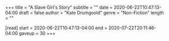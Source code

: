 +++
title = "A Slave Girl's Story"
subtitle = ""
date = 2020-06-22T10:47:13-04:00
draft = false
author = "Kate Drumgoold"
genre = "Non-Fiction"
length = ""

[read]
  start = 2020-06-22T10:47:13-04:00
  end = 2020-07-22T20:11:46-04:00
  gaveup = 30
+++
